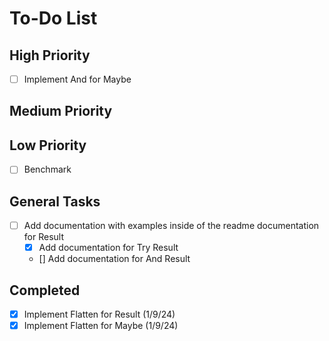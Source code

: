 # To-Do List

## High Priority

- [ ] Implement And for Maybe

## Medium Priority

## Low Priority

- [ ] Benchmark

## General Tasks

- [ ] Add documentation with examples inside of the readme documentation for Result
	- [x] Add documentation for Try Result 
	- [] Add documentation for And Result 

## Completed 

- [x] Implement Flatten for Result (1/9/24)
- [x] Implement Flatten for Maybe (1/9/24)
